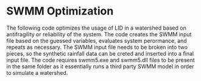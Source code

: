 # SWMM Optimization
The following code optimizes the usage of LID in a watershed based on antifragility or reliability of the system. The code creates the SWMM input file based on the guessed variables, evaluates system perormance, and repeats as necessary.
The SWMM input file needs to be broken into two pieces, so the synthetic rainfall data can be creted and inserted into a final input file. The code requires swmm5.exe and swmm5.dll files to be present in the same folder as it essentially runs a third party SWMM model in order to simulate a watershed.
